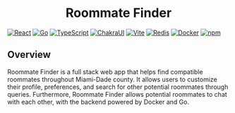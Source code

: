 <h1 align="center">Roommate Finder</h1>

[![React](https://img.shields.io/badge/React-18.2.0-blue?logo=react)]()
[![Go](https://img.shields.io/badge/Go-1.21.4-lightblue?logo=go&labelColor=white&color=lightblue)]()
[![TypeScript](https://img.shields.io/badge/TypeScript-5.0.2-brown?logo=typescript&labelColor=brown)]()
[![ChakraUI](https://img.shields.io/badge/Chakra_UI-2.8.1-lightblue?logo=chakraui&labelColor=lightblue&color=lightblue)]()
[![Vite](https://img.shields.io/badge/Vite-4.4.5-purple?logo=vite&labelColor=purple&color=yellow)]()
[![Redis](https://img.shields.io/badge/Redis-white?logo=redis)]()
[![Docker](https://img.shields.io/badge/Docker-blue?logo=docker&labelColor=white&color=blue)]()
[![npm](https://img.shields.io/badge/npm-10.2.3-green?logo=npm&labelColor=grey&color=green)]()

<h2>Overview</h2>
<p>Roommate Finder is a full stack web app that helps find compatible roommates throughout Miami-Dade county. It allows users to customize their profile, preferences, and search for other potential roommates through queries. Furthermore, Roommate Finder allows potential roommates to chat with each other, with the backend powered by Docker and Go.</p>

